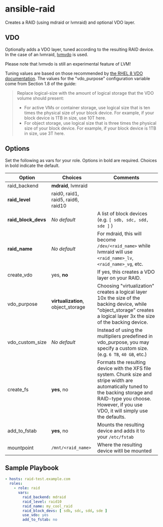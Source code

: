 ansible-raid
============
Creates a RAID (using mdraid or lvmraid) and optional VDO layer.

VDO
---
Optionally adds a VDO layer, tuned according to the resulting RAID device. In the case of an lvmraid, [lvmvdo](https://man7.org/linux/man-pages/man7/lvmvdo.7.html) is used.

Please note that lvmvdo is still an experimental feature of LVM!

Tuning values are based on those recommended by [the RHEL 8 VDO documentation](https://access.redhat.com/documentation/en-us/red_hat_enterprise_linux/8/html/deduplicating_and_compressing_storage/). The values for the "vdo\_purpose" configuration variable come from Section 1.8 of the guide:

>Replace logical-size with the amount of logical storage that the VDO volume should present:
>- For active VMs or container storage, use logical size that is ten times the physical size of your block device. For example, if your block device is 1TB in size, use 10T here.
>- For object storage, use logical size that is three times the physical size of your block device. For example, if your block device is 1TB in size, use 3T here.

Options
-------
Set the following as vars for your role. Options in bold are required. Choices in bold indicate the default.

| Option | Choices | Comments |
| ------ | ------- | -------- |
| raid\_backend | **mdraid**, lvmraid | |
| **raid_level** | raid0, raid1, raid5, raid6, raid10 | |
| **raid_block_devs** | *No default* | A list of block devices (e.g. `[ sdb, sdc, sdd, sde ]` ) |
| **raid_name** | *No default* | For mdraid, this will become `/dev/<raid_name>` while lvmraid will use `<raid_name>_lv`, `<raid_name>_vg`, etc.
| create\_vdo | yes, **no** | If yes, this creates a VDO layer on your RAID. |
| vdo\_purpose | **virtualization**, object\_storage | Choosing "virtualization" creates a logical layer 10x the size of the backing device, while "object\_storage" creates a logical layer 3x the size of the backing device. |
| vdo\_custom\_size | *No default* | Instead of using the multipliers predefined in vdo\_purpose, you may specify a custom size. (e.g. `6 TB`, `40 GB`, etc.) |
| create\_fs | **yes**, no | Formats the resulting device with the XFS file system. Chunk size and stripe width are automatically tuned to the backing storage and RAID-type you choose. However, if you use VDO, it will simply use the defaults. |
| add\_to\_fstab | **yes**, no | Mounts the resulting device and adds it to your `/etc/fstab` |
| mountpoint | `/mnt/<raid_name>` | Where the resulting device witll be mounted
 
Sample Playbook
---------------
```yaml
- hosts: raid-test.example.com
  roles:
    - role: raid
      vars:
        raid_backend: mdraid
        raid_level: raid10
        raid_name: my_cool_raid
        raid_block_devs: [ sdb, sdc, sdd, sde ]
        use_vdo: yes
        add_to_fstab: no
```
